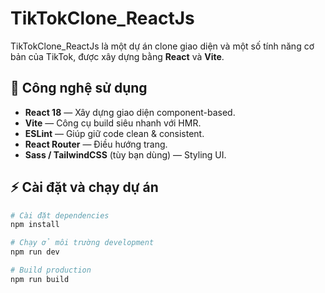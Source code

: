 # TikTokClone_ReactJs

TikTokClone_ReactJs là một dự án clone giao diện và một số tính năng cơ bản của TikTok, được xây dựng bằng **React** và **Vite**.

## 🚀 Công nghệ sử dụng

- **React 18** — Xây dựng giao diện component-based.
- **Vite** — Công cụ build siêu nhanh với HMR.
- **ESLint** — Giúp giữ code clean & consistent.
- **React Router** — Điều hướng trang.
- **Sass / TailwindCSS** (tùy bạn dùng) — Styling UI.

## ⚡ Cài đặt và chạy dự án

```sh
# Cài đặt dependencies
npm install

# Chạy ở môi trường development
npm run dev

# Build production
npm run build
```
